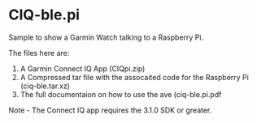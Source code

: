 # CIQ-ble.pi
Sample to show a Garmin Watch talking to a Raspberry Pi.

The files here are: 

1) A Garmin Connect IQ App (CIQpi.zip)
2) A Compressed tar file with the assocaited code for the Raspberry Pi (ciq-ble.tar.xz)
3) The full documentaion on how to use the ave (ciq-ble.pi.pdf


Note - The Connect IQ app requires the 3.1.0 SDK or greater.
